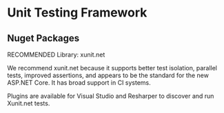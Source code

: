 Unit Testing Framework
===========================================

## Nuget Packages
RECOMMENDED Library: xunit.net

We recommend xunit.net because it supports better test isolation, parallel tests, improved assertions, and appears to be the standard for the new ASP.NET Core.  It has broad support in CI systems.

Plugins are available for Visual Studio and Resharper to discover and run Xunit.net tests.